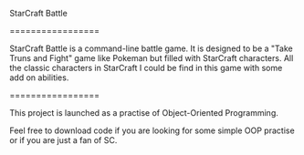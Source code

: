 StarCraft Battle

=================

StarCraft Battle is a command-line battle game. It is designed to be a "Take Truns and Fight" game like Pokeman but filled with StarCraft characters. All the classic characters in StarCraft I could be find in this game with some add on abilities.

=================

This project is launched as a practise of Object-Oriented Programming.

Feel free to download code if you are looking for some simple OOP practise or if you are just a fan of SC.